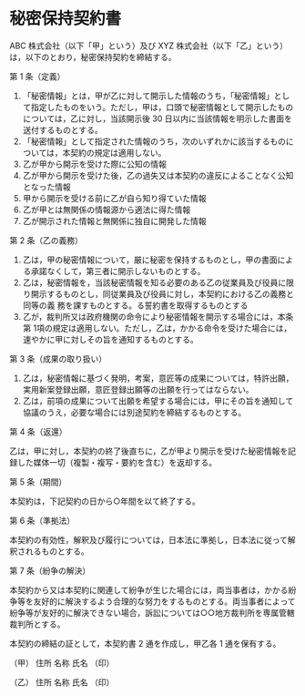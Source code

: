 # 秘密保持契約書

ABC 株式会社（以下「甲」という）及び XYZ 株式会社（以下「乙」という）は，以下のとおり，秘密保持契約を締結する。

第 1 条（定義）

1. 「秘密情報」とは，甲が乙に対して開示した情報のうち，「秘密情報」として指定したものをいう。ただし，甲は，口頭で秘密情報として開示したものについては，乙に対し，当該開示後 30 日以内に当該情報を明示した書面を送付するものとする。
1. 「秘密情報」として指定された情報のうち，次のいずれかに該当するものについては，本契約の規定は適用しない。
  1. 乙が甲から開示を受けた際に公知の情報
  1. 乙が甲から開示を受けた後，乙の過失又は本契約の違反によることなく公知となった情報
  1. 甲から開示を受ける前に乙が自ら知り得ていた情報
  1. 乙が甲とは無関係の情報源から適法に得た情報
  1. 乙が開示された情報と無関係に独自に開発した情報

第 2 条（乙の義務）

1. 乙は，甲の秘密情報について，厳に秘密を保持するものとし，甲の書面による承諾なくして，第三者に開示しないものとする。
1. 乙は，秘密情報を，当該秘密情報を知る必要のある乙の従業員及び役員に限り開示するものとし，同従業員及び役員に対し，本契約における乙の義務と同等の義
務を課すものとする。る誓約書を取得するものとする
1. 乙が，裁判所又は政府機関の命令により秘密情報を開示する場合には，本条第 1項の規定は適用しない。ただし，乙は，かかる命令を受けた場合には，速やかに甲に対しその旨を通知するものとする。

第 3 条（成果の取り扱い）

1. 乙は，秘密情報に基づく発明，考案，意匠等の成果については，特許出願，実用新案登録出願，意匠登録出願等の出願を行ってはならない。
1. 乙は，前項の成果について出願を希望する場合には，甲にその旨を通知して協議のうえ，必要な場合には別途契約を締結するものとする。

第 4 条（返還）

乙は，甲に対し，本契約の終了後直ちに，乙が甲より開示を受けた秘密情報を記録した媒体一切（複製・複写・要約を含む）を返却する。

第 5 条（期間）

本契約は，下記契約の日から○年間を以て終了する。

第 6 条（準拠法）

本契約の有効性，解釈及び履行については，日本法に準拠し，日本法に従って解釈されるものとする。

第 7 条（紛争の解決）

本契約から又は本契約に関連して紛争が生じた場合には，両当事者は，かかる紛争等を友好的に解決するよう合理的な努力をするものとする。両当事者によって紛争等が友好的に解決できない場合，訴訟については○○地方裁判所を専属管轄裁判所とする。


本契約の締結の証として，本契約書 2 通を作成し，甲乙各 1 通を保有する。

（甲）
住所
名称
氏名                                  （印）

（乙）
住所
名称
氏名                                  （印）
